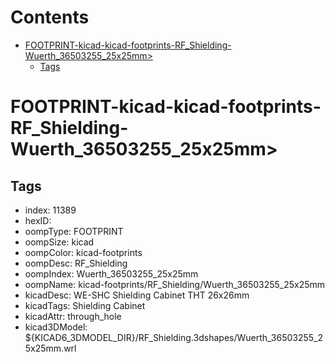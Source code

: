



Contents
========

* [FOOTPRINT-kicad-kicad-footprints-RF_Shielding-Wuerth_36503255_25x25mm>](#footprint-kicad-kicad-footprints-rf_shielding-wuerth_36503255_25x25mm)
	* [Tags](#tags)

# FOOTPRINT-kicad-kicad-footprints-RF_Shielding-Wuerth_36503255_25x25mm>

## Tags

- index: 11389
- hexID: 
- oompType: FOOTPRINT
- oompSize: kicad
- oompColor: kicad-footprints
- oompDesc: RF_Shielding
- oompIndex: Wuerth_36503255_25x25mm
- oompName: kicad-footprints/RF_Shielding/Wuerth_36503255_25x25mm
- kicadDesc: WE-SHC Shielding Cabinet THT 26x26mm
- kicadTags: Shielding Cabinet
- kicadAttr: through_hole
- kicad3DModel: ${KICAD6_3DMODEL_DIR}/RF_Shielding.3dshapes/Wuerth_36503255_25x25mm.wrl
